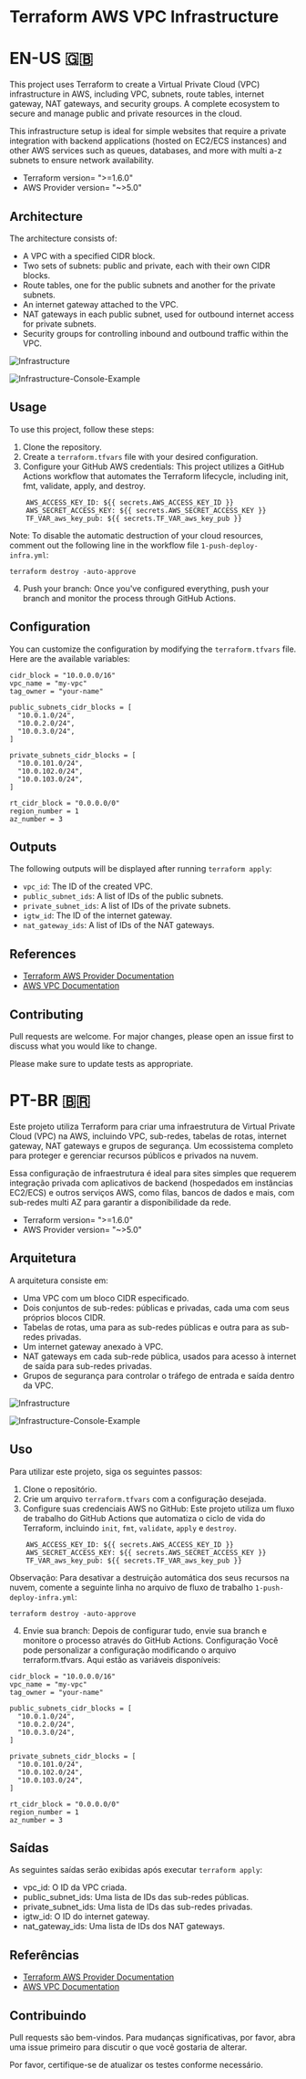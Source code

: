 # Terraform AWS VPC Infrastructure 

# EN-US 🇬🇧

This project uses Terraform to create a Virtual Private Cloud (VPC) infrastructure in AWS, including VPC, subnets, route tables, internet gateway, NAT gateways, and security groups. A complete ecosystem to secure and manage public and private resources in the cloud.

This infrastructure setup is ideal for simple websites that require a private integration with backend applications (hosted on EC2/ECS instances) and other AWS services such as queues, databases, and more with multi a-z subnets to ensure network availability.

- Terraform version= ">=1.6.0"
- AWS Provider version= "~>5.0"

## Architecture

The architecture consists of:

- A VPC with a specified CIDR block.
- Two sets of subnets: public and private, each with their own CIDR blocks.
- Route tables, one for the public subnets and another for the private subnets.
- An internet gateway attached to the VPC.
- NAT gateways in each public subnet, used for outbound internet access for private subnets.
- Security groups for controlling inbound and outbound traffic within the VPC.

![Infrastructure](assets/vpc-infrastructure.png)

![Infrastructure-Console-Example](assets/infra_console_example.png)

## Usage

To use this project, follow these steps:

1. Clone the repository.
2. Create a `terraform.tfvars` file with your desired configuration.
3. Configure your GitHub AWS credentials: This project utilizes a GitHub Actions workflow that automates the Terraform lifecycle, including init, fmt, validate, apply, and destroy.

```env:
    AWS_ACCESS_KEY_ID: ${{ secrets.AWS_ACCESS_KEY_ID }}
    AWS_SECRET_ACCESS_KEY: ${{ secrets.AWS_SECRET_ACCESS_KEY }}
    TF_VAR_aws_key_pub: ${{ secrets.TF_VAR_aws_key_pub }}
```
Note: To disable the automatic destruction of your cloud resources, comment out the following line in the workflow file `1-push-deploy-infra.yml`:

```
terraform destroy -auto-approve
```

4. Push your branch: Once you've configured everything, push your branch and monitor the process through GitHub Actions.

## Configuration

You can customize the configuration by modifying the `terraform.tfvars` file. Here are the available variables:

```hcl
cidr_block = "10.0.0.0/16"
vpc_name = "my-vpc"
tag_owner = "your-name"

public_subnets_cidr_blocks = [
  "10.0.1.0/24",
  "10.0.2.0/24",
  "10.0.3.0/24",
]

private_subnets_cidr_blocks = [
  "10.0.101.0/24",
  "10.0.102.0/24",
  "10.0.103.0/24",
]

rt_cidr_block = "0.0.0.0/0"
region_number = 1
az_number = 3
```

## Outputs

The following outputs will be displayed after running `terraform apply`:

- `vpc_id`: The ID of the created VPC.
- `public_subnet_ids`: A list of IDs of the public subnets.
- `private_subnet_ids`: A list of IDs of the private subnets.
- `igtw_id`: The ID of the internet gateway.
- `nat_gateway_ids`: A list of IDs of the NAT gateways.

## References

- [Terraform AWS Provider Documentation](https://registry.terraform.io/providers/hashicorp/aws/latest/docs)
- [AWS VPC Documentation](https://docs.aws.amazon.com/vpc/latest/userguide/VPC_Introduction.html)

## Contributing

Pull requests are welcome. For major changes, please open an issue first to discuss what you would like to change.

Please make sure to update tests as appropriate.


# PT-BR 🇧🇷

Este projeto utiliza Terraform para criar uma infraestrutura de Virtual Private Cloud (VPC) na AWS, incluindo VPC, sub-redes, tabelas de rotas, internet gateway, NAT gateways e grupos de segurança. Um ecossistema completo para proteger e gerenciar recursos públicos e privados na nuvem.

Essa configuração de infraestrutura é ideal para sites simples que requerem integração privada com aplicativos de backend (hospedados em instâncias EC2/ECS) e outros serviços AWS, como filas, bancos de dados e mais, com sub-redes multi AZ para garantir a disponibilidade da rede.

- Terraform version= ">=1.6.0"
- AWS Provider version= "~>5.0"

## Arquitetura

A arquitetura consiste em:

- Uma VPC com um bloco CIDR especificado.
- Dois conjuntos de sub-redes: públicas e privadas, cada uma com seus próprios blocos CIDR.
- Tabelas de rotas, uma para as sub-redes públicas e outra para as sub-redes privadas.
- Um internet gateway anexado à VPC.
- NAT gateways em cada sub-rede pública, usados para acesso à internet de saída para sub-redes privadas.
- Grupos de segurança para controlar o tráfego de entrada e saída dentro da VPC.

![Infrastructure](assets/vpc-infrastructure.png)

![Infrastructure-Console-Example](assets/infra_console_example.png)

## Uso

Para utilizar este projeto, siga os seguintes passos:

1. Clone o repositório.
2. Crie um arquivo `terraform.tfvars` com a configuração desejada.
3. Configure suas credenciais AWS no GitHub: Este projeto utiliza um fluxo de trabalho do GitHub Actions que automatiza o ciclo de vida do Terraform, incluindo `init`, `fmt`, `validate`, `apply` e `destroy`.

```env:
    AWS_ACCESS_KEY_ID: ${{ secrets.AWS_ACCESS_KEY_ID }}
    AWS_SECRET_ACCESS_KEY: ${{ secrets.AWS_SECRET_ACCESS_KEY }}
    TF_VAR_aws_key_pub: ${{ secrets.TF_VAR_aws_key_pub }}
```

Observação: Para desativar a destruição automática dos seus recursos na nuvem, comente a seguinte linha no arquivo de fluxo de trabalho `1-push-deploy-infra.yml`:


```
terraform destroy -auto-approve
```

4. Envie sua branch: Depois de configurar tudo, envie sua branch e monitore o processo através do GitHub Actions.
Configuração
Você pode personalizar a configuração modificando o arquivo terraform.tfvars. Aqui estão as variáveis disponíveis:

```hcl
cidr_block = "10.0.0.0/16"
vpc_name = "my-vpc"
tag_owner = "your-name"

public_subnets_cidr_blocks = [
  "10.0.1.0/24",
  "10.0.2.0/24",
  "10.0.3.0/24",
]

private_subnets_cidr_blocks = [
  "10.0.101.0/24",
  "10.0.102.0/24",
  "10.0.103.0/24",
]

rt_cidr_block = "0.0.0.0/0"
region_number = 1
az_number = 3
```

## Saídas

As seguintes saídas serão exibidas após executar `terraform apply`:

- vpc_id: O ID da VPC criada.
- public_subnet_ids: Uma lista de IDs das sub-redes públicas.
- private_subnet_ids: Uma lista de IDs das sub-redes privadas.
- igtw_id: O ID do internet gateway.
- nat_gateway_ids: Uma lista de IDs dos NAT gateways.

## Referências

- [Terraform AWS Provider Documentation](https://registry.terraform.io/providers/hashicorp/aws/latest/docs)
- [AWS VPC Documentation](https://docs.aws.amazon.com/vpc/latest/userguide/VPC_Introduction.html)

## Contribuindo

Pull requests são bem-vindos. Para mudanças significativas, por favor, abra uma issue primeiro para discutir o que você gostaria de alterar.

Por favor, certifique-se de atualizar os testes conforme necessário.

